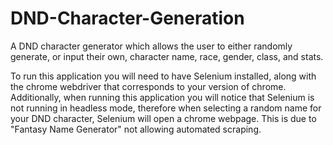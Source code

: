 # DND-Character-Generation
A DND character generator which allows the user to either randomly generate, or input their own, character name, race, gender, class, and stats.

To run this application you will need to have Selenium installed, along with the chrome webdriver that corresponds to your version of chrome. Additionally, when running this application you will notice that Selenium is not running in headless mode, therefore when selecting a random name for your DND character, Selenium will open a chrome webpage. This is due to "Fantasy Name Generator" not allowing automated scraping. 
